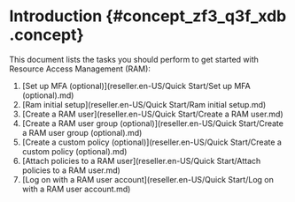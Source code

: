 # Introduction {#concept_zf3_q3f_xdb .concept}

This document lists the tasks you should perform to get started with Resource Access Management \(RAM\):

1.  [Set up MFA \(optional\)](reseller.en-US/Quick Start/Set up MFA (optional).md)
2.  [Ram initial setup](reseller.en-US/Quick Start/Ram initial setup.md)
3.  [Create a RAM user](reseller.en-US/Quick Start/Create a RAM user.md)
4.  [Create a RAM user group \(optional\)](reseller.en-US/Quick Start/Create a RAM user group (optional).md)
5.  [Create a custom policy \(optional\)](reseller.en-US/Quick Start/Create a custom policy (optional).md)
6.  [Attach policies to a RAM user](reseller.en-US/Quick Start/Attach policies to a RAM user.md)
7.  [Log on with a RAM user account](reseller.en-US/Quick Start/Log on with a RAM user account.md)

